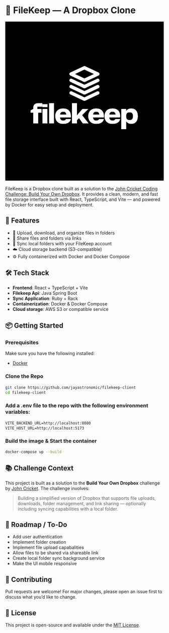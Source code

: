 # 📁 FileKeep — A Dropbox Clone

![Filekeep Logo](./public/images/filekeep.svg)

FileKeep is a Dropbox clone built as a solution to the [John Cricket Coding Challenge: Build Your Own Dropbox](https://codingchallenges.fyi/challenges/challenge-dropbox). It provides a clean, modern, and fast file storage interface built with React, TypeScript, and Vite — and powered by Docker for easy setup and deployment.

## 🚀 Features

- 📂 Upload, download, and organize files in folders
- 🔗 Share files and folders via links
- 🔄 Sync local folders with your FileKeep account
- ☁️ Cloud storage backend (S3-compatible)
- ⚙️ Fully containerized with Docker and Docker Compose

## 🛠️ Tech Stack

- **Frontend**: React + TypeScript + Vite
- **Filekeep Api**: Java Spring Boot
- **Sync Application**: Ruby + Rack
- **Containerization**: Docker & Docker Compose
- **Cloud storage**: AWS S3 or compatible service

## 📦 Getting Started

### Prerequisites

Make sure you have the following installed:

- [Docker](https://www.docker.com/)

### Clone the Repo

```bash
git clone https://github.com/jayastronomic/filekeep-client
cd filekeep-client
```

### Add a .env file to the repo with the following environment variables:

```
VITE_BACKEND_URL=http://localhost:8080
VITE_HOST_URL=http://localhost:5173
```

### Build the image & Start the container

```bash
docker-compose up --build
```

## 📚 Challenge Context

This project is built as a solution to the **Build Your Own Dropbox** challenge by [John Cricket](https://codingchallenges.fyi/challenges/challenge-dropbox). The challenge involves:

> Building a simplified version of Dropbox that supports file uploads, downloads, folder management, and link sharing — optionally including syncing capabilities with a local folder.

## 📌 Roadmap / To-Do

- Add user authentication
- Implement folder creation
- Implement file upload capabalities
- Allow files to be shared via shareable link
- Create local folder sync background service
- Make the UI mobile responsive

## 🤝 Contributing

Pull requests are welcome! For major changes, please open an issue first to discuss what you’d like to change.

## 📄 License

This project is open-source and available under the [MIT License](LICENSE).
